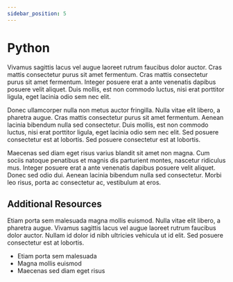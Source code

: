 ```yaml
---
sidebar_position: 5
---
```


# Python

Vivamus sagittis lacus vel augue laoreet rutrum faucibus dolor auctor. Cras mattis consectetur purus sit amet fermentum. Cras mattis consectetur purus sit amet fermentum. Integer posuere erat a ante venenatis dapibus posuere velit aliquet. Duis mollis, est non commodo luctus, nisi erat porttitor ligula, eget lacinia odio sem nec elit.

Donec ullamcorper nulla non metus auctor fringilla. Nulla vitae elit libero, a pharetra augue. Cras mattis consectetur purus sit amet fermentum. Aenean lacinia bibendum nulla sed consectetur. Duis mollis, est non commodo luctus, nisi erat porttitor ligula, eget lacinia odio sem nec elit. Sed posuere consectetur est at lobortis. Sed posuere consectetur est at lobortis.

Maecenas sed diam eget risus varius blandit sit amet non magna. Cum sociis natoque penatibus et magnis dis parturient montes, nascetur ridiculus mus. Integer posuere erat a ante venenatis dapibus posuere velit aliquet. Donec sed odio dui. Aenean lacinia bibendum nulla sed consectetur. Morbi leo risus, porta ac consectetur ac, vestibulum at eros.

## Additional Resources

Etiam porta sem malesuada magna mollis euismod. Nulla vitae elit libero, a pharetra augue. Vivamus sagittis lacus vel augue laoreet rutrum faucibus dolor auctor. Nullam id dolor id nibh ultricies vehicula ut id elit. Sed posuere consectetur est at lobortis.

* Etiam porta sem malesuada
* Magna mollis euismod
* Maecenas sed diam eget risus